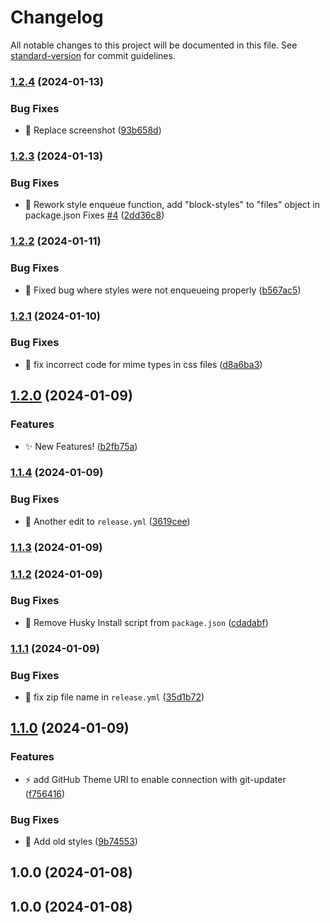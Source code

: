 # Changelog

All notable changes to this project will be documented in this file. See [standard-version](https://github.com/conventional-changelog/standard-version) for commit guidelines.

### [1.2.4](https://github.com/Herm71/casaluna-block-theme/compare/v1.2.3...v1.2.4) (2024-01-13)


### Bug Fixes

* :lipstick: Replace screenshot ([93b658d](https://github.com/Herm71/casaluna-block-theme/commit/93b658ddb6e20f0cd8cc36091e527ae1cdf82899))

### [1.2.3](https://github.com/Herm71/casaluna-block-theme/compare/v1.2.2...v1.2.3) (2024-01-13)


### Bug Fixes

* :bug: Rework style enqueue function, add "block-styles" to "files" object in package.json Fixes [#4](https://github.com/Herm71/casaluna-block-theme/issues/4) ([2dd36c8](https://github.com/Herm71/casaluna-block-theme/commit/2dd36c85a40d640bc30b07b870c64ac7a7cf9dd2))

### [1.2.2](https://github.com/Herm71/casaluna-block-theme/compare/v1.2.1...v1.2.2) (2024-01-11)


### Bug Fixes

* :bug: Fixed bug where styles were not enqueueing properly ([b567ac5](https://github.com/Herm71/casaluna-block-theme/commit/b567ac5aa0eaf81baccc1efac95b25d5c98b61ef))

### [1.2.1](https://github.com/Herm71/casaluna-block-theme/compare/v1.2.0...v1.2.1) (2024-01-10)


### Bug Fixes

* :bug: fix incorrect code for mime types in css files ([d8a6ba3](https://github.com/Herm71/casaluna-block-theme/commit/d8a6ba316c17131b16a2e61fbcaac6c84eb63163))

## [1.2.0](https://github.com/Herm71/casaluna-block-theme/compare/v1.1.4...v1.2.0) (2024-01-09)


### Features

* :sparkles: New Features! ([b2fb75a](https://github.com/Herm71/casaluna-block-theme/commit/b2fb75a0fe5b230ffca1322ce2e8a70703e2b23a))

### [1.1.4](https://github.com/Herm71/casaluna-block-theme/compare/v1.1.3...v1.1.4) (2024-01-09)


### Bug Fixes

* :bug: Another edit to `release.yml` ([3619cee](https://github.com/Herm71/casaluna-block-theme/commit/3619ceeda09accaa51db95bb6f4082b81948a4a7))

### [1.1.3](https://github.com/Herm71/casaluna-block-theme/compare/v1.1.2...v1.1.3) (2024-01-09)

### [1.1.2](https://github.com/Herm71/casaluna-block-theme/compare/v1.1.1...v1.1.2) (2024-01-09)


### Bug Fixes

* :bug: Remove Husky Install script from `package.json` ([cdadabf](https://github.com/Herm71/casaluna-block-theme/commit/cdadabfaf68a62b1bec165e7a07c843d4b445496))

### [1.1.1](https://github.com/Herm71/casaluna-block-theme/compare/v1.1.0...v1.1.1) (2024-01-09)


### Bug Fixes

* :bug: fix zip file name in `release.yml` ([35d1b72](https://github.com/Herm71/casaluna-block-theme/commit/35d1b7245cb303f4e9282964ffa757045e69c772))

## [1.1.0](https://github.com/Herm71/casaluna-block-theme/compare/v1.0.0...v1.1.0) (2024-01-09)


### Features

* :zap: add GitHub Theme URI to enable connection with git-updater ([f756416](https://github.com/Herm71/casaluna-block-theme/commit/f756416ff4206bd9d6d5b5d4e264354a4ee40531))


### Bug Fixes

* :lipstick: Add old styles ([9b74553](https://github.com/Herm71/casaluna-block-theme/commit/9b74553055679bf88d5ce939f6e54fcc11880958))

## 1.0.0 (2024-01-08)

## 1.0.0 (2024-01-08)
